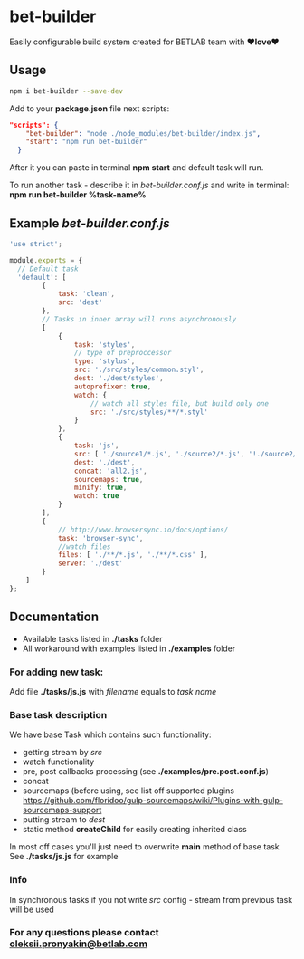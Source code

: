 # bet-builder

Easily configurable build system created for BETLAB team with :heart:**love**:heart:

## Usage

```sh
npm i bet-builder --save-dev
```

Add to your **package.json** file next scripts:

```json
"scripts": {
    "bet-builder": "node ./node_modules/bet-builder/index.js",
    "start": "npm run bet-builder"
  }
```

After it you can paste in terminal **npm start** and default task will run.

To run another task - describe it in *bet-builder.conf.js* and write in terminal: **npm run bet-builder %task-name%**


## Example *bet-builder.conf.js*
```javascript
'use strict';

module.exports = {
  // Default task
  'default': [
        {
            task: 'clean',
            src: 'dest'
        },
        // Tasks in inner array will runs asynchronously
        [
            {
                task: 'styles',
                // type of preproccessor
                type: 'stylus',
                src: './src/styles/common.styl',
                dest: './dest/styles',
                autoprefixer: true,
                watch: {
                    // watch all styles file, but build only one
                    src: './src/styles/**/*.styl'
                }
            },
            {
                task: 'js',
                src: [ './source1/*.js', './source2/*.js', '!./source2/not_used_script.js' ],
                dest: './dest',
                concat: 'all2.js',
                sourcemaps: true,
                minify: true,
                watch: true
            }
        ],
        {
            // http://www.browsersync.io/docs/options/
            task: 'browser-sync',
            //watch files
            files: [ './**/*.js', './**/*.css' ],
            server: './dest'
        }
    ]
};
```

## Documentation
- Available tasks listed in **./tasks** folder 
- All workaround with examples listed in **./examples** folder

### For adding new task:

Add file **./tasks/js.js** with  *filename* equals to *task name*

### Base task description

We have base Task which contains such functionality:

- getting stream by *src*
- watch functionality
- pre, post callbacks processing  (see **./examples/pre.post.conf.js**)
- concat
- sourcemaps (before using, see list off supported plugins <https://github.com/floridoo/gulp-sourcemaps/wiki/Plugins-with-gulp-sourcemaps-support>
- putting stream to *dest*
- static method **createChild** for easily creating inherited class


In most off cases you'll just need to overwrite **main** method of base task
See **./tasks/js.js** for example

### Info
In synchronous tasks if you not write *src* config - stream from previous task will be used

### For any questions please contact <oleksii.pronyakin@betlab.com>
